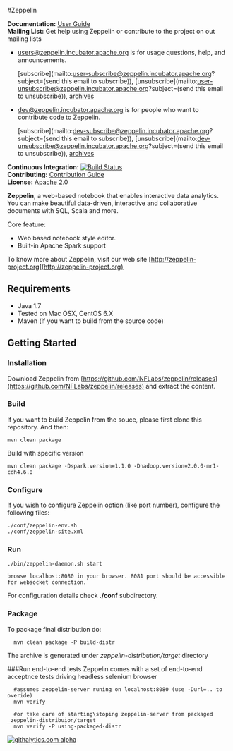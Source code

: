 #Zeppelin 

**Documentation:** [User Guide](http://zeppelin-project.org/docs/index.html)<br/>
**Mailing List:** Get help using Zeppelin or contribute to the project on out mailing lists <br />
* [users@zeppelin.incubator.apache.org](http://mail-archives.apache.org/mod_mbox/incubator-zeppelin-users/) is for usage questions, help, and announcements.

  [subscribe](mailto:user-subscribe@zeppelin.incubator.apache.org?subject=(send this email to subscribe)),     [unsubscribe](mailto:user-unsubscribe@zeppelin.incubator.apache.org?subject=(send this email to unsubscribe)), [archives](http://mail-archives.apache.org/mod_mbox/incubator-zeppelin-users/)

* [dev@zeppelin.incubator.apache.org](http://mail-archives.apache.org/mod_mbox/incubator-zeppelin-dev/) is for people who want to contribute code to Zeppelin.

  [subscribe](mailto:dev-subscribe@zeppelin.incubator.apache.org?subject=(send this email to subscribe)), [unsubscribe](mailto:dev-unsubscribe@zeppelin.incubator.apache.org?subject=(send this email to unsubscribe)), [archives](http://mail-archives.apache.org/mod_mbox/incubator-zeppelin-dev/)<br />

**Continuous Integration:** [![Build Status](https://secure.travis-ci.org/NFLabs/zeppelin.png?branch=master)](https://travis-ci.org/NFLabs/zeppelin) <br/>
**Contributing:** [Contribution Guide](https://github.com/NFLabs/zeppelin/blob/master/CONTRIBUTING.md)<br/>
**License:** [Apache 2.0](https://github.com/NFLabs/zeppelin/blob/master/LICENSE)


**Zeppelin**, a web-based notebook that enables interactive data analytics. You can make beautiful data-driven, interactive and collaborative documents with SQL, Scala and more.

Core feature:
   * Web based notebook style editor.
   * Built-in Apache Spark support


To know more about Zeppelin, visit our web site [http://zeppelin-project.org](http://zeppelin-project.org) 

## Requirements
 * Java 1.7
 * Tested on Mac OSX, CentOS 6.X
 * Maven (if you want to build from the source code)

## Getting Started

### Installation
Download Zeppelin from [https://github.com/NFLabs/zeppelin/releases](https://github.com/NFLabs/zeppelin/releases) and extract the content.

### Build
If you want to build Zeppelin from the souce, please first clone this repository. And then:
```
mvn clean package
```
Build with specific version
```
mvn clean package -Dspark.version=1.1.0 -Dhadoop.version=2.0.0-mr1-cdh4.6.0
```

### Configure
If you wish to configure Zeppelin option (like port number), configure the following files:
```
./conf/zeppelin-env.sh
./conf/zeppelin-site.xml
```

### Run
    ./bin/zeppelin-daemon.sh start

    browse localhost:8080 in your browser. 8081 port should be accessible for websocket connection.


For configuration details check __./conf__ subdirectory.

### Package
To package final distribution do:

      mvn clean package -P build-distr

The archive is generated under _zeppelin-distribution/target_ directory

###Run end-to-end tests
Zeppelin comes with a set of end-to-end acceptnce tests driving headless selenium browser

      #assumes zeppelin-server runing on localhost:8080 (use -Durl=.. to overide)
      mvn verify

      #or take care of starting\stoping zeppelin-server from packaged _zeppelin-distribuion/target_
      mvn verify -P using-packaged-distr


[![githalytics.com alpha](https://cruel-carlota.pagodabox.com/10ba60fb64e53bb1ccd0bab47abbcc4a "githalytics.com")](http://githalytics.com/NFLabs/zeppelin)




